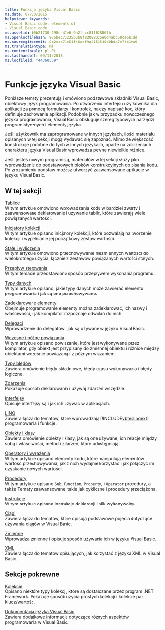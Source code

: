 ```yaml
---
title: Funkcje języka Visual Basic
ms.date: 07/20/2015
helpviewer_keywords:
- Visual Basic code, elements of
- Visual Basic code
ms.assetid: b0b21730-298c-47e6-9a2f-cc81f628067b
ms.openlocfilehash: 975bec73235b3b8f82088325e0d4abc50ce6b1dd
ms.sourcegitcommit: 8c2ece71e54f46aef9a2153540d0bda7e74b19a9
ms.translationtype: MT
ms.contentlocale: pl-PL
ms.lasthandoff: 09/11/2018
ms.locfileid: "44360559"
---
```

# <a name="visual-basic-language-features"></a>Funkcje języka Visual Basic
Poniższe tematy prezentują i omówiono podstawowe składniki Visual Basic, obiektowy język programowania. Po utworzeniu interfejsu użytkownika dla aplikacji za pomocą formularzy i kontrolek, należy napisać kod, który definiuje zachowanie aplikacji. Podobnie jak w przypadku nowoczesnego języka programowania, Visual Basic obsługuje szereg typowych narzędzi programistycznych i elementy języka.  
  
 Jeśli użytkownik ma zaprogramowane w innych językach, ilości materiału opisanych w tej sekcji mogą wydawać się zapoznać. Mimo że większość konstrukcje podobne do tych w innych językach, oparte na zdarzeniach charakteru języka Visual Basic wprowadza pewne niewielkie różnice.  
  
 Jeśli jesteś nowym programistą, materiałów w tej sekcji służy jako wprowadzenie do podstawowych bloków konstrukcyjnych do pisania kodu. Po zrozumieniu podstaw możesz utworzyć zaawansowane aplikacje w języku Visual Basic.  
  
## <a name="in-this-section"></a>W tej sekcji  
 [Tablice](../../../visual-basic/programming-guide/language-features/arrays/index.md)  
 W tym artykule omówiono wprowadzania kodu w bardziej zwarty i zaawansowane deklarowanie i używanie tablic, które zawierają wiele powiązanych wartości.  
  
 [Inicjatory kolekcji](../../../visual-basic/programming-guide/language-features/collection-initializers/index.md)  
 W tym artykule opisano inicjatory kolekcji, które pozwalają na tworzenie kolekcji i wypełnianie jej początkowy zestaw wartości.  
  
 [Stałe i wyliczenia](../../../visual-basic/programming-guide/language-features/constants-enums/index.md)  
 W tym artykule omówiono przechowywanie niezmiennych wartości do wielokrotnego użycia, łącznie z zestawów powiązanych wartości stałych.  
  
 [Przepływ sterowania](../../../visual-basic/programming-guide/language-features/control-flow/index.md)  
 W tym temacie przedstawiono sposób przepływem wykonania programu.  
  
 [Typy danych](../../../visual-basic/programming-guide/language-features/data-types/index.md)  
 W tym artykule opisano, jakie typy danych może zawierać elementu programowania i jak są one przechowywane.  
  
 [Zadeklarowane elementy](../../../visual-basic/programming-guide/language-features/declared-elements/index.md)  
 Obejmuje programowanie elementy można zadeklarować, ich nazwy i właściwości, i jak kompilator rozpoznaje odwołań do nich.  
  
 [Delegaci](../../../visual-basic/programming-guide/language-features/delegates/index.md)  
 Wprowadzenie do delegatów i jak są używane w języku Visual Basic.  
  
 [Wczesne i późne powiązania](../../../visual-basic/programming-guide/language-features/early-late-binding/index.md)  
 W tym artykule opisano powiązanie, które jest wykonywane przez kompilator, gdy obiekt jest przypisany do zmiennej obiektu i różnice między obiektami wcześnie powiązaną i z późnym wiązaniem.  
  
 [Typy błędów](../../../visual-basic/programming-guide/language-features/error-types.md)  
 Zawiera omówienie błędy składniowe, błędy czasu wykonywania i błędy logiczne.  
  
 [Zdarzenia](../../../visual-basic/programming-guide/language-features/events/index.md)  
 Pokazuje sposób deklarowania i używaj zdarzeń wszędzie.  
  
 [Interfejsy](../../../visual-basic/programming-guide/language-features/interfaces/index.md)  
 Opisuje interfejsy są i jak ich używać w aplikacjach.  
  
 [LINQ](../../../visual-basic/programming-guide/language-features/linq/index.md)  
 Zawiera łącza do tematów, które wprowadzają [!INCLUDE[vbteclinqext](~/includes/vbteclinqext-md.md)] programowania i funkcje.  
  
 [Obiekty i klasy](../../../visual-basic/programming-guide/language-features/objects-and-classes/index.md)  
 Zawiera omówienie obiekty i klasy, jak są one używane, ich relacje między sobą i właściwości, metod i zdarzeń, które udostępniają.  
  
 [Operatory i wyrażenia](../../../visual-basic/programming-guide/language-features/operators-and-expressions/index.md)  
 W tym artykule opisano elementy kodu, które manipulują elementów wartość przechowywania, jak z nich wydajnie korzystać i jak połączyć im uzyskanie nowych wartości.  
  
 [Procedury](../../../visual-basic/programming-guide/language-features/procedures/index.md)  
 W tym artykule opisano `Sub`, `Function`, `Property`, i `Operator` procedury, a także Tematy zaawansowane, takie jak cykliczne i procedury przeciążona.  
  
 [Instrukcje](../../../visual-basic/programming-guide/language-features/statements.md)  
 W tym artykule opisano instrukcje deklaracji i plik wykonywalny.  
  
 [Ciągi](../../../visual-basic/programming-guide/language-features/strings/index.md)  
 Zawiera łącza do tematów, które opisują podstawowe pojęcia dotyczące używania ciągów w Visual Basic.  
  
 [Zmienne](../../../visual-basic/programming-guide/language-features/variables/index.md)  
 Wprowadza zmienne i opisuje sposób używania ich w języku Visual Basic.  
  
 [XML](../../../visual-basic/programming-guide/language-features/xml/index.md)  
 Zawiera łącza do tematów opisujących, jak korzystać z języka XML w Visual Basic.  
  
## <a name="related-sections"></a>Sekcje pokrewne

 [Kolekcje](../../../visual-basic/programming-guide/concepts/collections.md)  
 Opisano niektóre typy kolekcji, które są dostarczane przez program .NET Framework. Pokazuje sposób użycia prostych kolekcji i kolekcje par klucz/wartość.  
  
 [Dokumentacja języka Visual Basic](../../../visual-basic/language-reference/index.md)  
 Zawiera dodatkowe informacje dotyczące różnych aspektów programowania w Visual Basic.
